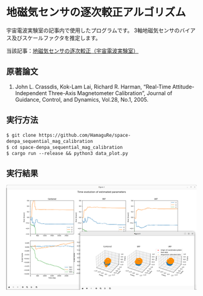 # 地磁気センサの逐次較正アルゴリズム

宇宙電波実験室の記事内で使用したプログラムです。
3軸地磁気センサのバイアス及びスケールファクタを推定します。

当該記事：[地磁気センサの逐次較正（宇宙電波実験室）](https://space-denpa.jp/2024/01/18/magnetmeter-sequential-calibration/)

## 原著論文

1. John L. Crassdis, Kok-Lam Lai, Richard R. Harman, “Real-Time Attitude-Independent Three-Axis Magnetometer Calibration”, Journal of Guidance, Control, and Dynamics, Vol.28, No.1, 2005.

## 実行方法

```
$ git clone https://github.com/HamaguRe/space-denpa_sequential_mag_calibration
$ cd space-denpa_sequential_mag_calibration
$ cargo run --release && python3 data_plot.py
```

## 実行結果

![result](./fig_result.png)
